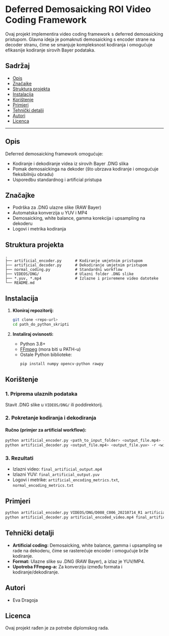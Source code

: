 # Deferred Demosaicking ROI Video Coding Framework

Ovaj projekt implementira video coding framework s deferred demosaicking pristupom. Glavna ideja je pomaknuti demosaicking s encoder strane na decoder stranu, čime se smanjuje kompleksnost kodiranja i omogućuje efikasnije kodiranje sirovih Bayer podataka.

## Sadržaj

- [Opis](#opis)
- [Značajke](#značajke)
- [Struktura projekta](#struktura-projekta)
- [Instalacija](#instalacija)
- [Korištenje](#korištenje)
- [Primjeri](#primjeri)
- [Tehnički detalji](#tehnički-detalji)
- [Autori](#autori)
- [Licenca](#licenca)

---

## Opis

Deferred demosaicking framework omogućuje:
- Kodiranje i dekodiranje videa iz sirovih Bayer .DNG slika
- Pomak demosaickinga na dekoder (što ubrzava kodiranje i omogućuje fleksibilniju obradu)
- Usporedbu standardnog i artificial pristupa

## Značajke

- Podrška za .DNG ulazne slike (RAW Bayer)
- Automatska konverzija u YUV i MP4
- Demosaicking, white balance, gamma korekcija i upsampling na dekoderu
- Logovi i metrika kodiranja

## Struktura projekta

```
.
├── artificial_encoder.py      # Kodiranje umjetnim pristupom
├── artificial_decoder.py      # Dekodiranje umjetnim pristupom
├── normal_coding.py           # Standardni workflow
├── VIDEOS/DNG/                # Ulazni folder .DNG slike
├── *.yuv, *.mp4               # Izlazne i privremene video datoteke
└── README.md
```

## Instalacija

1. **Kloniraj repozitorij:**
   ```bash
   git clone <repo-url>
   cd path_do_python_skripti
   ```

2. **Instaliraj ovisnosti:**
   - Python 3.8+
   - [FFmpeg](https://ffmpeg.org/) (mora biti u PATH-u)
   - Ostale Python biblioteke:
     ```bash
     pip install numpy opencv-python rawpy
     ```


## Korištenje

### 1. Priprema ulaznih podataka

Stavit .DNG slike u `VIDEOS/DNG/` ili poddirektorij.

### 2. Pokretanje kodiranja i dekodiranja


#### Ručno (primjer za artificial workflow):

```bash
python artificial_encoder.py <path_to_input_folder> <output_file.mp4> -r <width>x<height>
python artificial_decoder.py <output_file.mp4> <output_file.yuv> -r <width>x<height>
```

### 3. Rezultati

- Izlazni video: `final_artificial_output.mp4`
- Izlazni YUV: `final_artificial_output.yuv`
- Logovi i metrike: `artificial_encoding_metrics.txt`, `normal_encoding_metrics.txt`

## Primjeri

```bash
python artificial_encoder.py VIDEOS/DNG/D008_C006_20210714_R1 artificial_encoded_video.mp4 -r 3840x2160
python artificial_decoder.py artificial_encoded_video.mp4 final_artificial_output.yuv -r 3840x2160
```

## Tehnički detalji

- **Artificial coding:** Demosaicking, white balance, gamma i upsampling se rade na dekoderu, čime se rasterećuje encoder i omogućuje brže kodiranje.
- **Format:** Ulazne slike su .DNG (RAW Bayer), a izlaz je YUV/MP4.
- **Upotreba FFmpeg-a:** Za konverziju između formata i kodiranje/dekodiranje.

## Autori

- Eva Dragoja

## Licenca

Ovaj projekt rađen je za potrebe diplomskog rada.
